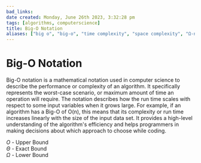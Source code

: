 ```yaml
---
bad_links: 
date created: Monday, June 26th 2023, 3:32:28 pm
tags: [algorithms, computerscience]
title: Big-O Notation
aliases: ["big o", "big-o", "time complexity", "space complexity", "Ω-notation", "O-notation", "Θ-notation", "Big Omega notation", "Big Theta notation"]
---
```


# Big-O Notation

Big-O notation is a mathematical notation used in computer science to describe the performance or complexity of an algorithm. It specifically represents the worst-case scenario, or maximum amount of time an operation will require. The notation describes how the run time scales with respect to some input variables when it grows large. For example, if an algorithm has a Big-O of O(n), this means that its complexity or run time increases linearly with the size of the input data set. It provides a high-level understanding of the algorithm's efficiency and helps programmers in making decisions about which approach to choose while coding.

$O$ - Upper Bound  
$\Theta$ - Exact Bound  
$\Omega$ - Lower Bound
